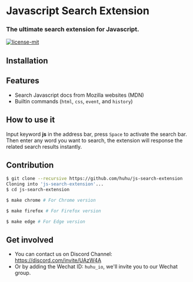 # Javascript Search Extension

### The ultimate search extension for Javascript.

[![license-mit](https://img.shields.io/badge/license-MIT-blue.svg)](https://github.com/huhu/js-search-extension/blob/master/LICENSE)

## Installation


## Features

- Search Javascript docs from Mozilla websites (MDN)
- Builtin commands (`html`, `css`, `event`, and `history`)

## How to use it
   
Input keyword **js** in the address bar, press `Space` to activate the search bar. Then enter any word 
you want to search, the extension will response the related search results instantly.

## Contribution

```bash
$ git clone --recursive https://github.com/huhu/js-search-extension
Cloning into 'js-search-extension'...
$ cd js-search-extension

$ make chrome # For Chrome version

$ make firefox # For Firefox version

$ make edge # For Edge version
```

## Get involved

- You can contact us on Discord Channel: https://discord.com/invite/UAzW4A
- Or by adding the Wechat ID: `huhu_io`, we'll invite you to our Wechat group.
